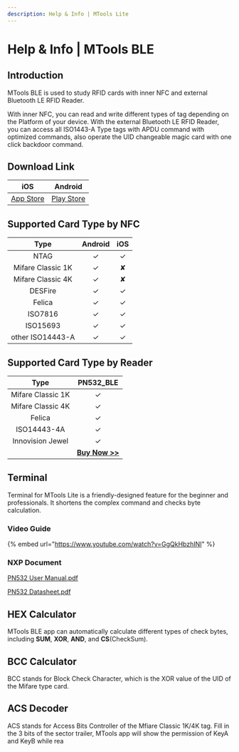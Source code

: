 ```yaml
---
description: Help & Info | MTools Lite
---
```


# Help & Info | MTools BLE

## Introduction

MTools BLE is used to study RFID cards with inner NFC and external Bluetooth LE RFID Reader.&#x20;

With inner NFC, you can read and write different types of tag depending on the Platform of your device. With the external Bluetooth LE RFID Reader, you can access all ISO1443-A Type tags with APDU command with optimized commands, also operate the UID changeable magic card with one click backdoor command.

## Download Link

|                                 iOS                                 |                                        Android                                       |
| :-----------------------------------------------------------------: | :----------------------------------------------------------------------------------: |
| [App Store](https://apps.apple.com/us/app/mtools-lite/id1531345398) | [Play Store](https://play.google.com/store/apps/details?id=com.mtoolstec.mtoolsLite) |

## Supported Card Type by NFC

|        Type       | Android | iOS |
| :---------------: | :-----: | :-: |
|        NTAG       |    ✓    |  ✓  |
| Mifare Classic 1K |    ✓    |  ✘  |
| Mifare Classic 4K |    ✓    |  ✘  |
|      DESFire      |    ✓    |  ✓  |
|       Felica      |    ✓    |  ✓  |
|      ISO7816      |    ✓    |  ✓  |
|      ISO15693     |    ✓    |  ✓  |
|  other ISO14443-A |    ✓    |  ✓  |

## Supported Card Type by Reader

|        Type       |                                   PN532\_BLE                                  |
| :---------------: | :---------------------------------------------------------------------------: |
| Mifare Classic 1K |                                       ✓                                       |
| Mifare Classic 4K |                                       ✓                                       |
|       Felica      |                                       ✓                                       |
|    ISO14443-4A    |                                       ✓                                       |
|  Innovision Jewel |                                       ✓                                       |
|                   | [**Buy Now >>**](https://shop.mtoolstec.com/product/mtools-all-in-one-pn532)  |

## Terminal

Terminal for MTools Lite is a friendly-designed feature for the beginner and professionals. It shortens the complex command and checks byte calculation.&#x20;

### Video Guide

{% embed url="https://www.youtube.com/watch?v=GgQkHbzhINI" %}

### NXP Document

[PN532 User Manual.pdf](https://www.nxp.com/docs/en/user-guide/141520.pdf)

[PN532 Datasheet.pdf](https://www.nxp.com.cn/docs/en/nxp/data-sheets/PN532\_C1.pdf)

## HEX Calculator

MTools BLE app can automatically calculate different types of check bytes, including **SUM**, **XOR**, **AND**, and **CS**(CheckSum).

## BCC Calculator

BCC stands for Block Check Character, which is the XOR value of the UID of the Mifare type card.

## ACS Decoder

ACS stands for Access Bits Controller of the Mfiare Classic 1K/4K tag. Fill in the 3 bits of the sector trailer, MTools app will show the permission of KeyA and KeyB while rea

